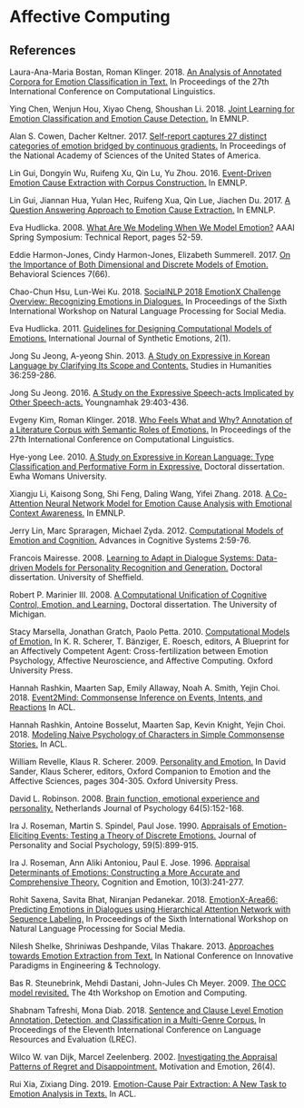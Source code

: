 # Affective Computing

## References

Laura-Ana-Maria Bostan, Roman Klinger. 2018. [An Analysis of Annotated Corpora for Emotion Classification in Text.](https://github.com/threelittlemonkeys/affective-computing/blob/master/references/bostan_et_al_2018.pdf) In Proceedings of the 27th International Conference on Computational Linguistics.

Ying Chen, Wenjun Hou, Xiyao Cheng, Shoushan Li. 2018. [Joint Learning for Emotion Classification and Emotion Cause Detection.](https://github.com/threelittlemonkeys/affective-computing/blob/master/references/chen_et_al_2018.pdf) In EMNLP.

Alan S. Cowen, Dacher Keltner. 2017. [Self-report captures 27 distinct categories of emotion bridged by continuous gradients.](https://github.com/threelittlemonkeys/affective-computing/blob/master/references/cowen_et_al_2017.pdf) In Proceedings of the National Academy of Sciences of the United States of America.

Lin Gui, Dongyin Wu, Ruifeng Xu, Qin Lu, Yu Zhou. 2016. [Event-Driven Emotion Cause Extraction with Corpus Construction.](https://github.com/threelittlemonkeys/affective-computing/blob/master/references/gui_et_al_2016.pdf) In EMNLP.

Lin Gui, Jiannan Hua, Yulan Hec, Ruifeng Xua, Qin Lue, Jiachen Du. 2017. [A Question Answering Approach to Emotion Cause Extraction.](https://github.com/threelittlemonkeys/affective-computing/blob/master/references/gui_et_al_2017.pdf) In EMNLP.

Eva Hudlicka. 2008. [What Are We Modeling When We Model Emotion?](https://github.com/threelittlemonkeys/affective-computing/blob/master/references/hudlicka_2008.pdf) AAAI Spring Symposium: Technical Report, pages 52-59.

Eddie Harmon-Jones, Cindy Harmon-Jones, Elizabeth Summerell. 2017. [On the Importance of Both Dimensional and Discrete Models of Emotion.](https://github.com/threelittlemonkeys/affective-computing/blob/master/references/harmon-jones_2017.pdf) Behavioral Sciences 7(66).

Chao-Chun Hsu, Lun-Wei Ku. 2018. [SocialNLP 2018 EmotionX Challenge Overview: Recognizing Emotions in Dialogues.](https://github.com/threelittlemonkeys/affective-computing/blob/master/references/hsu_et_al_2018.pdf) In Proceedings of the Sixth International Workshop on Natural Language Processing for Social Media.

Eva Hudlicka. 2011. [Guidelines for Designing Computational Models of Emotions.](https://github.com/threelittlemonkeys/affective-computing/blob/master/references/hudlicka_2011.pdf) International Journal of Synthetic Emotions, 2(1).

Jong Su Jeong, A-yeong Shin. 2013. [A Study on Expressive in Korean Language by Clarifying Its Scope and Contents.](https://github.com/threelittlemonkeys/affective-computing/blob/master/references/jeong_et_al_2013.pdf) Studies in Humanities 36:259-286.

Jong Su Jeong. 2016. [A Study on the Expressive Speech-acts Implicated by Other Speech-acts.](https://github.com/threelittlemonkeys/affective-computing/blob/master/references/jeong_2016.pdf) Youngnamhak 29:403-436.

Evgeny Kim, Roman Klinger. 2018. [Who Feels What and Why? Annotation of a Literature Corpus with Semantic Roles of Emotions.](https://github.com/threelittlemonkeys/affective-computing/blob/master/references/kim_et_al_2018.pdf) In Proceedings of the 27th International Conference on Computational Linguistics.

Hye-yong Lee. 2010. [A Study on Expressive in Korean Language: Type Classification and Performative Form in Expressive.](https://github.com/threelittlemonkeys/affective-computing/blob/master/references/lee_2010.pdf) Doctoral dissertation. Ewha Womans University.

Xiangju Li, Kaisong Song, Shi Feng, Daling Wang, Yifei Zhang. 2018. [A Co-Attention Neural Network Model for Emotion Cause Analysis with Emotional Context Awareness.](https://github.com/threelittlemonkeys/affective-computing/blob/master/references/li_et_al_2018.pdf) In EMNLP.

Jerry Lin, Marc Spraragen, Michael Zyda. 2012. [Computational Models of Emotion and Cognition.](https://github.com/threelittlemonkeys/affective-computing/blob/master/references/lin_et_al_2012.pdf) Advances in Cognitive Systems 2:59-76.

Francois Mairesse. 2008. [Learning to Adapt in Dialogue Systems: Data-driven Models for Personality Recognition and Generation.](https://github.com/threelittlemonkeys/affective-computing/blob/master/references/Mairesse_2008.pdf) Doctoral dissertation. University of Sheffield.

Robert P. Marinier III. 2008. [A Computational Unification of Cognitive Control, Emotion, and Learning.](https://github.com/threelittlemonkeys/affective-computing/blob/master/references/marinier_iii_2008.pdf) Doctoral dissertation. The University of Michigan.

Stacy Marsella, Jonathan Gratch, Paolo Petta. 2010. [Computational Models of Emotion.](https://github.com/threelittlemonkeys/affective-computing/blob/master/references/marsella_et_al_2010.pdf) In K. R. Scherer, T. Bänziger, E. Roesch, editors, A Blueprint for an Affectively Competent Agent: Cross-fertilization between Emotion Psychology, Affective Neuroscience, and Affective Computing. Oxford University Press.

Hannah Rashkin, Maarten Sap, Emily Allaway, Noah A. Smith, Yejin Choi. 2018. [Event2Mind: Commonsense Inference on Events, Intents, and Reactions](https://github.com/threelittlemonkeys/affective-computing/blob/master/references/rashkin_et_al_2018a.pdf) In ACL.

Hannah Rashkin, Antoine Bosselut, Maarten Sap, Kevin Knight, Yejin Choi. 2018. [Modeling Naive Psychology of Characters in Simple Commonsense Stories.](https://github.com/threelittlemonkeys/affective-computing/blob/master/references/rashkin_et_al_2018b.pdf) In ACL.

William Revelle, Klaus R. Scherer. 2009. [Personality and Emotion.](https://github.com/threelittlemonkeys/affective-computing/blob/master/references/revelle_2009.pdf) In David Sander, Klaus Scherer, editors, Oxford Companion to Emotion and the Affective Sciences, pages 304-305. Oxford University Press.

David L. Robinson. 2008. [Brain function, emotional experience and personality.](https://github.com/threelittlemonkeys/affective-computing/blob/master/references/robinson_2008.pdf) Netherlands Journal of Psychology 64(5):152-168.

Ira J. Roseman, Martin S. Spindel, Paul Jose. 1990. [Appraisals of Emotion-Eliciting Events: Testing a Theory of Discrete Emotions.](https://github.com/threelittlemonkeys/affective-computing/blob/master/references/roseman_et_al_1990.pdf) Journal of Personality and Social Psychology, 59(5):899-915.

Ira J. Roseman, Ann Aliki Antoniou, Paul E. Jose. 1996. [Appraisal Determinants of Emotions: Constructing a More Accurate and Comprehensive Theory.](https://github.com/threelittlemonkeys/affective-computing/blob/master/references/roseman_et_al_1996.pdf) Cognition and Emotion, 10(3):241-277.

Rohit Saxena, Savita Bhat, Niranjan Pedanekar. 2018. [EmotionX-Area66: Predicting Emotions in Dialogues using Hierarchical Attention Network with Sequence Labeling.](https://github.com/threelittlemonkeys/affective-computing/blob/master/references/saxena_et_al_2018.pdf) In Proceedings of the Sixth International Workshop on Natural Language Processing for Social Media.

Nilesh Shelke, Shriniwas Deshpande, Vilas Thakare. 2013. [Approaches towards Emotion Extraction from Text.](https://github.com/threelittlemonkeys/affective-computing/blob/master/references/shelke_et_al_2017.pdf) In National Conference on Innovative Paradigms in Engineering & Technology.

Bas R. Steunebrink, Mehdi Dastani, John-Jules Ch Meyer. 2009. [The OCC model revisited.](https://github.com/threelittlemonkeys/affective-computing/blob/master/references/steunebrink_et_al_2009.pdf) The 4th Workshop on Emotion and Computing.

Shabnam Tafreshi, Mona Diab. 2018. [Sentence and Clause Level Emotion Annotation, Detection, and Classification in a Multi-Genre Corpus.](https://github.com/threelittlemonkeys/affective-computing/blob/master/references/tafreshi_et_al_2018.pdf) In Proceedings of the Eleventh International Conference on Language Resources and Evaluation (LREC).

Wilco W. van Dijk, Marcel Zeelenberg. 2002. [Investigating the Appraisal Patterns of Regret and Disappointment.](https://github.com/threelittlemonkeys/affective-computing/blob/master/references/van_dijk_et_al_2002.pdf) Motivation and Emotion, 26(4).

Rui Xia, Zixiang Ding. 2019. [Emotion-Cause Pair Extraction: A New Task to Emotion Analysis in Texts.](https://github.com/threelittlemonkeys/affective-computing/blob/master/references/xia_et_al_2019.pdf) In ACL.
